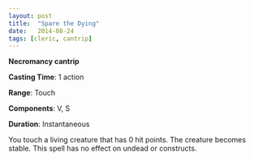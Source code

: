 ```yaml
---
layout: post
title:  "Spare the Dying"
date:   2014-08-24
tags: [cleric, cantrip]
---
```


**Necromancy cantrip**

**Casting Time**: 1 action

**Range**: Touch

**Components**: V, S

**Duration**: Instantaneous

You touch a living creature that has 0 hit points. The creature becomes stable. This spell has no effect on undead or constructs.
